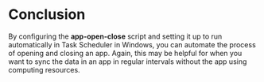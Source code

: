 # Conclusion

By configuring the **app-open-close** script and setting it up to run automatically in Task Scheduler in Windows, you can automate the process of opening and closing an app. Again, this may be helpful for when you want to sync the data in an app in regular intervals without the app using computing resources.
